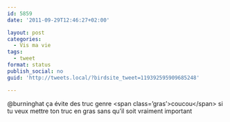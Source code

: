 ```yaml
---
id: 5859
date: '2011-09-29T12:46:27+02:00'

layout: post
categories:
  - Vis ma vie
tags:
  - tweet
format: status
publish_social: no
guid: 'http://tweets.local/?birdsite_tweet=119392595909685248'

---
```


@burninghat ça évite des truc genre &lt;span class=’gras’&gt;coucou&lt;/span&gt; si tu veux mettre ton truc en gras sans qu’il soit vraiment important